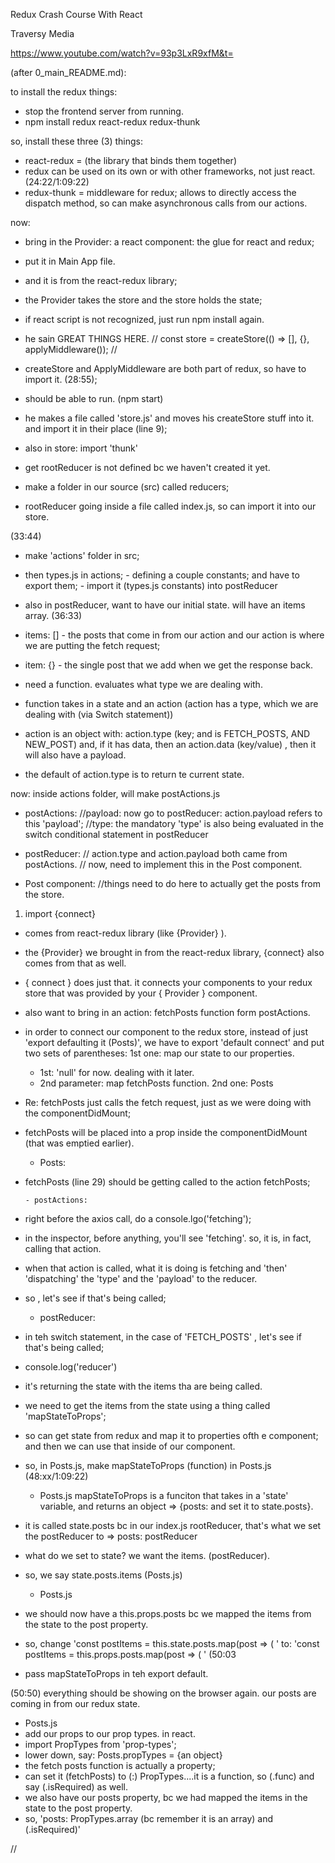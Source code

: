 Redux Crash Course With React

Traversy Media

https://www.youtube.com/watch?v=93p3LxR9xfM&t=

(after 0_main_README.md):

to install the redux things:
- stop the frontend server from running.
- npm install redux react-redux redux-thunk


so, install these three (3) things:
- react-redux = (the library that binds them together)
- redux can be used on its own or with other frameworks, not just react. (24:22/1:09:22)
- redux-thunk = middleware for redux; allows to directly access the dispatch method, so can make asynchronous calls from our actions.


now:
- bring in the Provider: a react component: the glue for react and redux;
- put it in Main App file.
- and it is from the react-redux library;
- the Provider takes the store and the store holds the state;
- if react script is not recognized, just run npm install again.


- he sain GREAT THINGS HERE.
//   const store = createStore(() => [], {}, applyMiddleware());    //
- createStore and ApplyMiddleware are both part of redux, so have to import it. (28:55);

- should be able to run. (npm start)

- he makes a file called 'store.js' and moves his createStore stuff into it. and import it in their place (line 9);
- also in store: import 'thunk'

- get rootReducer is not defined bc we haven't created it yet.
- make a folder in our source (src) called reducers;

- rootReducer going inside a file called index.js, so can import it into our store.

(33:44)

- make 'actions' folder in src;
- then types.js in actions; - defining a couple constants; and have to export them; - import it (types.js constants) into postReducer

- also in postReducer, want to have our initial state. will have an items array. (36:33)
- items: [] - the posts that come in from our action and our action is where we are putting the fetch request;
- item: {} - the single post that we add when we get the response back.
- need a function. evaluates what type we are dealing with.
- function takes in a state and an action (action has a type, which we are dealing with (via Switch statement))
- action is an object with: action.type (key; and is FETCH_POSTS, AND NEW_POST) and, if it has data, then an action.data (key/value) , then it will also have a payload.
- the default of action.type is to return te current state.

now:
inside actions folder, will make postActions.js

  - postActions:
//payload: now go to postReducer: action.payload refers to this 'payload';
//type: the mandatory 'type' is also being evaluated in the switch conditional statement in postReducer

  - postReducer:
// action.type and action.payload both came from postActions.
// now, need to implement this in the Post component.

  - Post component:
//things need to do here to actually get the posts from the store.
1. import {connect}
- comes from react-redux library (like {Provider} ).
- the {Provider} we brought in from the react-redux library, {connect} also comes from that as well.
- { connect } does just that. it connects your components to your redux store that was provided by your { Provider } component.
- also want to bring in an action: fetchPosts function form postActions.
- in order to connect our component to the redux store, instead of just 'export defaulting it (Posts)', we have to export 'default connect' and put two sets of parentheses:
1st one: map our state to our properties.
  - 1st: 'null' for now. dealing with it later.
  - 2nd parameter: map fetchPosts function.
2nd one: Posts

- Re: fetchPosts just calls the fetch request, just as we were doing with the componentDidMount;
- fetchPosts will be placed into a prop inside the componentDidMount (that was emptied earlier).

   - Posts:
- fetchPosts (line 29) should be getting called to the action fetchPosts;

      - postActions:
- right before the axios call, do a console.lgo('fetching');
- in the inspector, before anything, you'll see 'fetching'. so, it is, in fact, calling that action.
- when that action is called, what it is doing is fetching and 'then' 'dispatching' the 'type' and the 'payload' to the reducer.
- so , let's see if that's being called;


  - postReducer:
- in teh switch statement, in the case of 'FETCH_POSTS' , let's see if that's being called;
- console.log('reducer')

- it's returning the state with the items tha are being called.
- we need to get the items from the state using a thing called 'mapStateToProps';
- so can get state from redux and map it to properties ofth e component; and then we can use that inside of our component.
- so, in Posts.js, make mapStateToProps (function) in Posts.js (48:xx/1:09:22)


    - Posts.js
mapStateToProps is a funciton that takes in a 'state' variable, and returns an object => {posts: and set it to state.posts}.

- it is called state.posts bc in our index.js rootReducer, that's what we set the postReducer to => posts: postReducer

- what do we set to state? we want the items. (postReducer).
- so, we say state.posts.items (Posts.js)

    - Posts.js
- we should now have a this.props.posts bc we mapped the items from the state to the post property.
- so, change
'const postItems = this.state.posts.map(post => ( '
to:
'const postItems = this.props.posts.map(post => ( '
(50:03
- pass mapStateToProps in teh export default.

(50:50)
everything should be showing on the browser again.
our posts are coming in from our redux state.

  - Posts.js
- add our props to our prop types. in react.
- import PropTypes from 'prop-types';
- lower down, say: Posts.propTypes = {an object}
- the fetch posts function is actually a property;
- can set it (fetchPosts) to (:) PropTypes....it is a function, so (.func) and say (.isRequired) as well.
- we also have our posts property, bc we had mapped the items in the state to the post property.
- so, 'posts: PropTypes.array (bc remember it is an array) and (.isRequired)'

//
